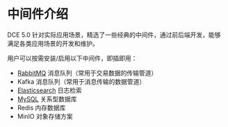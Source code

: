 # 中间件介绍

DCE 5.0 针对实际应用场景，精选了一些经典的中间件，通过前后端开发，能够满足各类应用场景的开发和维护。

用户可以按需安装/启用以下中间件，即插即用：

- [RabbitMQ](rabbitmq/intro/what.md) 消息队列（常用于交易数据的传输管道）
- Kafka 消息队列（常用于消息传输的数据管道）
- [Elasticsearch](elastic-search/intro/what.md) 日志检索
- [MySQL](mysql/intro/what.md) 关系型数据库
- Redis 内存数据库
- MinIO 对象存储方案
